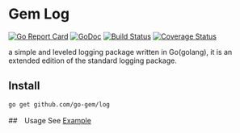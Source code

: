 # Gem Log
[![Go Report Card](https://goreportcard.com/badge/github.com/go-gem/log)](https://goreportcard.com/report/github.com/go-gem/log)
[![GoDoc](https://godoc.org/github.com/go-gem/log?status.svg)](https://godoc.org/github.com/go-gem/log)
[![Build Status](https://travis-ci.org/go-gem/log.svg?branch=master)](https://travis-ci.org/go-gem/log)
[![Coverage Status](https://coveralls.io/repos/github/go-gem/log/badge.svg?branch=master)](https://coveralls.io/github/go-gem/log?branch=master)

a simple and leveled logging package written in Go(golang), it is an extended edition of the standard logging package.

## Install
```
go get github.com/go-gem/log
```

##　Usage
See [Example](log_test.go)